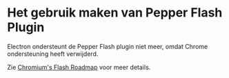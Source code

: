 # Het gebruik maken van Pepper Flash Plugin

Electron ondersteunt de Pepper Flash plugin niet meer, omdat Chrome ondersteuning heeft verwijderd.

Zie [Chromium's Flash Roadmap](https://www.chromium.org/flash-roadmap) voor meer details.
